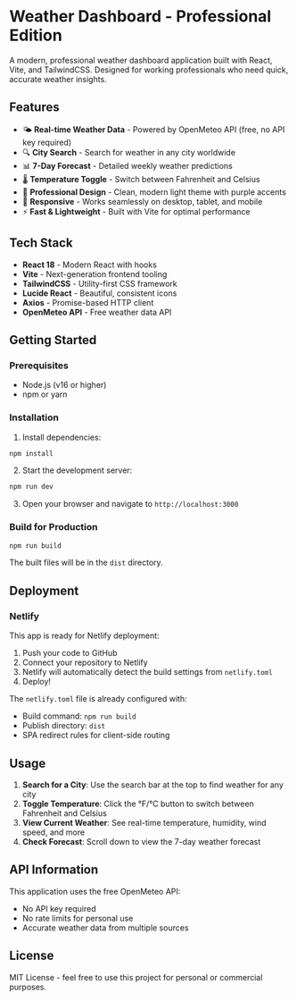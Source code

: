# Weather Dashboard - Professional Edition

A modern, professional weather dashboard application built with React, Vite, and TailwindCSS. Designed for working professionals who need quick, accurate weather insights.

## Features

- 🌤️ **Real-time Weather Data** - Powered by OpenMeteo API (free, no API key required)
- 🔍 **City Search** - Search for weather in any city worldwide
- 📊 **7-Day Forecast** - Detailed weekly weather predictions
- 🌡️ **Temperature Toggle** - Switch between Fahrenheit and Celsius
- 💼 **Professional Design** - Clean, modern light theme with purple accents
- 📱 **Responsive** - Works seamlessly on desktop, tablet, and mobile
- ⚡ **Fast & Lightweight** - Built with Vite for optimal performance

## Tech Stack

- **React 18** - Modern React with hooks
- **Vite** - Next-generation frontend tooling
- **TailwindCSS** - Utility-first CSS framework
- **Lucide React** - Beautiful, consistent icons
- **Axios** - Promise-based HTTP client
- **OpenMeteo API** - Free weather data API

## Getting Started

### Prerequisites

- Node.js (v16 or higher)
- npm or yarn

### Installation

1. Install dependencies:
```bash
npm install
```

2. Start the development server:
```bash
npm run dev
```

3. Open your browser and navigate to `http://localhost:3000`

### Build for Production

```bash
npm run build
```

The built files will be in the `dist` directory.

## Deployment

### Netlify

This app is ready for Netlify deployment:

1. Push your code to GitHub
2. Connect your repository to Netlify
3. Netlify will automatically detect the build settings from `netlify.toml`
4. Deploy!

The `netlify.toml` file is already configured with:
- Build command: `npm run build`
- Publish directory: `dist`
- SPA redirect rules for client-side routing

## Usage

1. **Search for a City**: Use the search bar at the top to find weather for any city
2. **Toggle Temperature**: Click the °F/°C button to switch between Fahrenheit and Celsius
3. **View Current Weather**: See real-time temperature, humidity, wind speed, and more
4. **Check Forecast**: Scroll down to view the 7-day weather forecast

## API Information

This application uses the free OpenMeteo API:
- No API key required
- No rate limits for personal use
- Accurate weather data from multiple sources

## License

MIT License - feel free to use this project for personal or commercial purposes.
